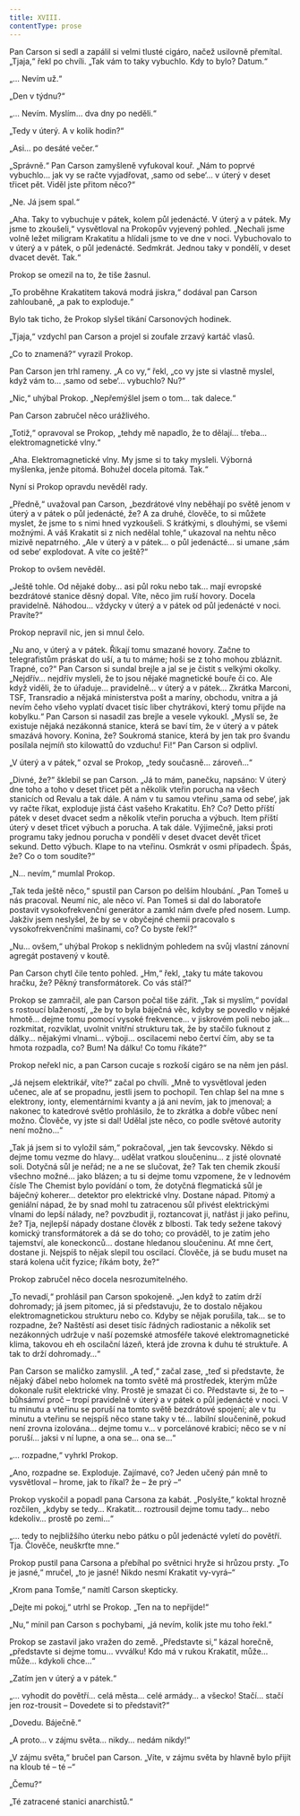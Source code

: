 ```yaml
---
title: XVIII.
contentType: prose
---
```


  

Pan Carson si sedl a zapálil si velmi tlusté cigáro, načež usilovně přemítal. „Tjaja,“ řekl po chvíli. „Tak vám to taky vybuchlo. Kdy to bylo? Datum.“

„… Nevím už.“

„Den v týdnu?“

„… Nevím. Myslím… dva dny po neděli.“

„Tedy v úterý. A v kolik hodin?“

„Asi… po desáté večer.“

„Správně.“ Pan Carson zamyšleně vyfukoval kouř. „Nám to poprvé vybuchlo… jak vy se račte vyjadřovat, ‚samo od sebe‘… v úterý v deset třicet pět. Viděl jste přitom něco?“

„Ne. Já jsem spal.“

„Aha. Taky to vybuchuje v pátek, kolem půl jedenácté. V úterý a v pátek. My jsme to zkoušeli,“ vysvětloval na Prokopův vyjevený pohled. „Nechali jsme volně ležet miligram Krakatitu a hlídali jsme to ve dne v noci. Vybuchovalo to v úterý a v pátek, o půl jedenácté. Sedmkrát. Jednou taky v pondělí, v deset dvacet devět. Tak.“

Prokop se omezil na to, že tiše žasnul.

„To proběhne Krakatitem taková modrá jiskra,“ dodával pan Carson zahloubaně, „a pak to exploduje.“

Bylo tak ticho, že Prokop slyšel tikání Carsonových hodinek.

„Tjaja,“ vzdychl pan Carson a projel si zoufale zrzavý kartáč vlasů.

„Co to znamená?“ vyrazil Prokop.

Pan Carson jen trhl rameny. „A co vy,“ řekl, „co vy jste si vlastně myslel, když vám to… ‚samo od sebe‘… vybuchlo? Nu?“

„Nic,“ uhýbal Prokop. „Nepřemýšlel jsem o tom… tak dalece.“

Pan Carson zabručel něco urážlivého.

„Totiž,“ opravoval se Prokop, „tehdy mě napadlo, že to dělají… třeba… elektromagnetické vlny.“

„Aha. Elektromagnetické vlny. My jsme si to taky mysleli. Výborná myšlenka, jenže pitomá. Bohužel docela pitomá. Tak.“

Nyní si Prokop opravdu nevěděl rady.

„Předně,“ uvažoval pan Carson, „bezdrátové vlny neběhají po světě jenom v úterý a v pátek o půl jedenácté, že? A za druhé, člověče, to si můžete myslet, že jsme to s nimi hned vyzkoušeli. S krátkými, s dlouhými, se všemi možnými. A váš Krakatit si z nich nedělal tohle,“ ukazoval na nehtu něco mizivě nepatrného. „Ale v úterý a v pátek… o půl jedenácté… si umane ‚sám od sebe‘ explodovat. A víte co ještě?“

Prokop to ovšem nevěděl.

„Ještě tohle. Od nějaké doby… asi půl roku nebo tak… mají evropské bezdrátové stanice děsný dopal. Víte, něco jim ruší hovory. Docela pravidelně. Náhodou… vždycky v úterý a v pátek od půl jedenácté v noci. Pravíte?“

Prokop nepravil nic, jen si mnul čelo.

„Nu ano, v úterý a v pátek. Říkají tomu smazané hovory. Začne to telegrafistům práskat do uší, a tu to máme; hoši se z toho mohou zbláznit. Trapné, co?“ Pan Carson si sundal brejle a jal se je čistit s velkými okolky. „Nejdřív… nejdřív mysleli, že to jsou nějaké magnetické bouře či co. Ale když viděli, že to úřaduje… pravidelně… v úterý a v pátek… Zkrátka Marconi, TSF, Transradio a nějaká ministerstva pošt a maríny, obchodu, vnitra a já nevím čeho všeho vyplatí dvacet tisíc liber chytrákovi, který tomu přijde na kobylku.“ Pan Carson si nasadil zas brejle a vesele vykoukl. „Myslí se, že existuje nějaká nezákonná stanice, která se baví tím, že v úterý a v pátek smazává hovory. Konina, že? Soukromá stanice, která by jen tak pro švandu posílala nejmíň sto kilowattů do vzduchu! Fi!“ Pan Carson si odplivl.

„V úterý a v pátek,“ ozval se Prokop, „tedy současně… zároveň…“

„Divné, že?“ šklebil se pan Carson. „Já to mám, panečku, napsáno: V úterý dne toho a toho v deset třicet pět a několik vteřin porucha na všech stanicích od Revalu a tak dále. A nám v tu samou vteřinu ‚sama od sebe‘, jak vy račte říkat, exploduje jistá část vašeho Krakatitu. Eh? Co? Detto příští pátek v deset dvacet sedm a několik vteřin porucha a výbuch. Item příští úterý v deset třicet výbuch a porucha. A tak dále. Výjimečně, jaksi proti programu taky jednou porucha v pondělí v deset dvacet devět třicet sekund. Detto výbuch. Klape to na vteřinu. Osmkrát v osmi případech. Špás, že? Co o tom soudíte?“

„N… nevím,“ mumlal Prokop.

„Tak teda ještě něco,“ spustil pan Carson po delším hloubání. „Pan Tomeš u nás pracoval. Neumí nic, ale něco ví. Pan Tomeš si dal do laboratoře postavit vysokofrekvenční generátor a zamkl nám dveře před nosem. Lump. Jakživ jsem neslyšel, že by se v obyčejné chemii pracovalo s vysokofrekvenčními mašinami, co? Co byste řekl?“

„Nu… ovšem,“ uhýbal Prokop s neklidným pohledem na svůj vlastní zánovní agregát postavený v koutě.

Pan Carson chytl čile tento pohled. „Hm,“ řekl, „taky tu máte takovou hračku, že? Pěkný transformátorek. Co vás stál?“

Prokop se zamračil, ale pan Carson počal tiše zářit. „Tak si myslím,“ povídal s rostoucí blažeností, „že by to byla báječná věc, kdyby se povedlo v nějaké hmotě… dejme tomu pomocí vysoké frekvence… v jiskrovém poli nebo jak… rozkmitat, rozviklat, uvolnit vnitřní strukturu tak, že by stačilo ťuknout z dálky… nějakými vlnami… výboji… oscilacemi nebo čertví čím, aby se ta hmota rozpadla, co? Bum! Na dálku! Co tomu říkáte?“

Prokop neřekl nic, a pan Carson cucaje s rozkoší cigáro se na něm jen pásl.

„Já nejsem elektrikář, víte?“ začal po chvíli. „Mně to vysvětloval jeden učenec, ale ať se propadnu, jestli jsem to pochopil. Ten chlap šel na mne s elektrony, ionty, elementárními kvanty a já ani nevím, jak to jmenoval; a nakonec to katedrové světlo prohlásilo, že to zkrátka a dobře vůbec není možno. Člověče, vy jste si dal! Udělal jste něco, co podle světové autority není možno…“

„Tak já jsem si to vyložil sám,“ pokračoval, „jen tak ševcovsky. Někdo si dejme tomu vezme do hlavy… udělat vratkou sloučeninu… z jisté olovnaté soli. Dotyčná sůl je neřád; ne a ne se slučovat, že? Tak ten chemik zkouší všechno možné… jako blázen; a tu si dejme tomu vzpomene, že v lednovém čísle The Chemist bylo povídání o tom, že dotyčná flegmatická sůl je báječný koherer… detektor pro elektrické vlny. Dostane nápad. Pitomý a geniální nápad, že by snad mohl tu zatracenou sůl přivést elektrickými vlnami do lepší nálady, ne? povzbudit ji, roztancovat ji, natřást ji jako peřinu, že? Tja, nejlepší nápady dostane člověk z blbosti. Tak tedy sežene takový komický transformátorek a dá se do toho; co prováděl, to je zatím jeho tajemství, ale koneckonců… dostane hledanou sloučeninu. Ať mne čert, dostane ji. Nejspíš to nějak slepil tou oscilací. Člověče, já se budu muset na stará kolena učit fyzice; říkám boty, že?“

Prokop zabručel něco docela nesrozumitelného.

„To nevadí,“ prohlásil pan Carson spokojeně. „Jen když to zatím drží dohromady; já jsem pitomec, já si představuju, že to dostalo nějakou elektromagnetickou strukturu nebo co. Kdyby se nějak porušila, tak… se to rozpadne, že? Naštěstí asi deset tisíc řádných radiostanic a několik set nezákonných udržuje v naší pozemské atmosféře takové elektromagnetické klima, takovou eh eh oscilační lázeň, která jde zrovna k duhu té struktuře. A tak to drží dohromady…“

Pan Carson se maličko zamyslil. „A teď,“ začal zase, „teď si představte, že nějaký ďábel nebo holomek na tomto světě má prostředek, kterým může dokonale rušit elektrické vlny. Prostě je smazat či co. Představte si, že to – bůhsámví proč – tropí pravidelně v úterý a v pátek o půl jedenácté v noci. V tu minutu a vteřinu se poruší na tomto světě bezdrátové spojení; ale v tu minutu a vteřinu se nejspíš něco stane taky v té… labilní sloučenině, pokud není zrovna izolována… dejme tomu v… v porcelánové krabici; něco se v ní poruší… jaksi v ní lupne, a ona se… ona se…“

„… rozpadne,“ vyhrkl Prokop.

„Ano, rozpadne se. Exploduje. Zajímavé, co? Jeden učený pán mně to vysvětloval – hrome, jak to říkal? že – že prý –“

Prokop vyskočil a popadl pana Carsona za kabát. „Poslyšte,“ koktal hrozně rozčilen, „kdyby se tedy… Krakatit… roztrousil dejme tomu tady… nebo kdekoliv… prostě po zemi…“

„… tedy to nejbližšího úterku nebo pátku o půl jedenácté vyletí do povětří. Tja. Člověče, neuškrťte mne.“

Prokop pustil pana Carsona a přebíhal po světnici hryže si hrůzou prsty. „To je jasné,“ mručel, „to je jasné! Nikdo nesmí Krakatit vy-vyrá–“

„Krom pana Tomše,“ namítl Carson skepticky.

„Dejte mi pokoj,“ utrhl se Prokop. „Ten na to nepřijde!“

„Nu,“ mínil pan Carson s pochybami, „já nevím, kolik jste mu toho řekl.“

Prokop se zastavil jako vražen do země. „Představte si,“ kázal horečně, „představte si dejme tomu… vvválku! Kdo má v rukou Krakatit, může… může… kdykoli chce…“

„Zatím jen v úterý a v pátek.“

„… vyhodit do povětří… celá města… celé armády… a všecko! Stačí… stačí jen roz-trousit – Dovedete si to představit?“

„Dovedu. Báječně.“

„A proto… v zájmu světa… nikdy… nedám nikdy!“

„V zájmu světa,“ bručel pan Carson. „Víte, v zájmu světa by hlavně bylo přijít na kloub té – té –“

„Čemu?“

„Té zatracené stanici anarchistů.“

